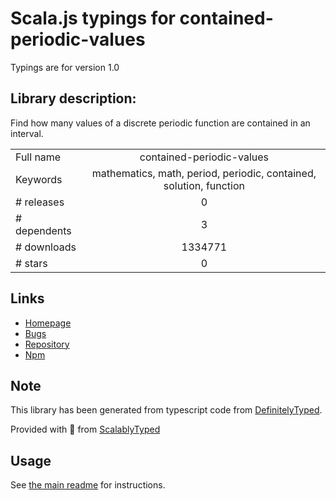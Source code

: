 
# Scala.js typings for contained-periodic-values

Typings are for version 1.0

## Library description:
Find how many values of a discrete periodic function are contained in an interval.

|                    |                 |
| ------------------ | :-------------: |
| Full name          | contained-periodic-values |
| Keywords           | mathematics, math, period, periodic, contained, solution, function |
| # releases         | 0 |
| # dependents       | 3 |
| # downloads        | 1334771 |
| # stars            | 0 |

## Links
- [Homepage](https://github.com/jmeas/contained-periodic-values.js)
- [Bugs](https://github.com/jmeas/contained-periodic-values.js/issues)
- [Repository](https://github.com/jmeas/contained-periodic-values.js)
- [Npm](https://www.npmjs.com/package/contained-periodic-values)
    


## Note
This library has been generated from typescript code from [DefinitelyTyped](https://definitelytyped.org).

Provided with :purple_heart: from [ScalablyTyped](https://github.com/oyvindberg/ScalablyTyped)

## Usage
See [the main readme](../../readme.md) for instructions.


